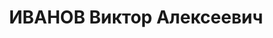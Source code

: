 ---
title: ИВАНОВ Виктор Алексеевич
description: "Род. в 1898, Енисейская губ., Канский уезд, Тасеевская вол., с. Михайловское,\
  \ русский, обр.: церковно-приходская школа. Член ВКП(б) с 1927. Проживал: Красноярский\
  \ кр., Енисейский р-н, г. Енисейск. Пом. нач. штаба 232 стрелкового полка, капитан\n\
  \  Арестован 15.05.1937. Обв. по ст.58—10, 58—11 УК РСФСР. Приговор: ВК ВС СССР,\
  \ 29.10.1937 – ВМН. Расстрелян 29.10.1937, в г. Новосибирске. \n  Реабилитирован\
  \ ВК ВС СССР 19.05.1956"
---
